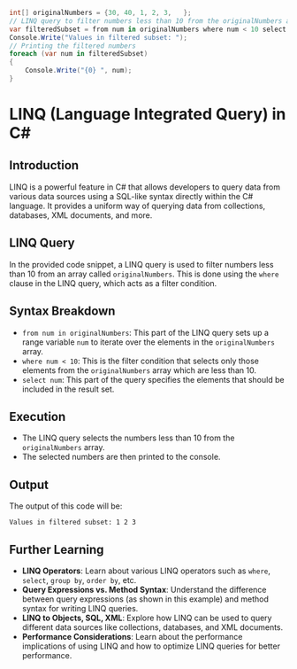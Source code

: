 ```csharp
int[] originalNumbers = {30, 40, 1, 2, 3,   };
// LINQ query to filter numbers less than 10 from the originalNumbers array
var filteredSubset = from num in originalNumbers where num < 10 select num;
Console.Write("Values in filtered subset: ");
// Printing the filtered numbers
foreach (var num in filteredSubset)
{
    Console.Write("{0} ", num);
}
```

# LINQ (Language Integrated Query) in C#

## Introduction
LINQ is a powerful feature in C# that allows developers to query data from various data sources using a SQL-like syntax directly within the C# language. It provides a uniform way of querying data from collections, databases, XML documents, and more.

## LINQ Query
In the provided code snippet, a LINQ query is used to filter numbers less than 10 from an array called `originalNumbers`. This is done using the `where` clause in the LINQ query, which acts as a filter condition. 

## Syntax Breakdown
- `from num in originalNumbers`: This part of the LINQ query sets up a range variable `num` to iterate over the elements in the `originalNumbers` array.
- `where num < 10`: This is the filter condition that selects only those elements from the `originalNumbers` array which are less than 10.
- `select num`: This part of the query specifies the elements that should be included in the result set.

## Execution
- The LINQ query selects the numbers less than 10 from the `originalNumbers` array.
- The selected numbers are then printed to the console.

## Output
The output of this code will be:
```
Values in filtered subset: 1 2 3 
```

## Further Learning
- **LINQ Operators**: Learn about various LINQ operators such as `where`, `select`, `group by`, `order by`, etc.
- **Query Expressions vs. Method Syntax**: Understand the difference between query expressions (as shown in this example) and method syntax for writing LINQ queries.
- **LINQ to Objects, SQL, XML**: Explore how LINQ can be used to query different data sources like collections, databases, and XML documents.
- **Performance Considerations**: Learn about the performance implications of using LINQ and how to optimize LINQ queries for better performance.
```
